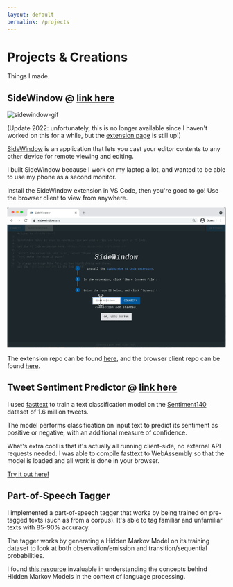 ```yaml
---
layout: default
permalink: /projects
---
```


# Projects & Creations
Things I made.

## SideWindow @ [link here](https://marketplace.visualstudio.com/items?itemName=alextobiasdev.sidewindow)
![sidewindow-gif](assets/img/sw-gif-hq-5.gif)

(Update 2022: unfortunately, this is no longer available since I haven't worked on this for a while, but the [extension page](https://marketplace.visualstudio.com/items?itemName=alextobiasdev.sidewindow) is still up!)

[SideWindow](https://www.sidewindow.xyz) is an application that lets you cast your editor contents to any other device for remote viewing and editing.

I built SideWindow because I work on my laptop a lot, and wanted to be able to use my phone as a second monitor.

Install the SideWindow extension in VS Code, then you're good to go! Use the browser client to view from anywhere.

![sidewindow-gif](assets/img/sw-gif-hq-2.gif)

The extension repo can be found [here](https://github.com/alextobias/sidewindow-extension), and the browser client repo can be found [here](https://github.com/alextobias/sidewindow).

## Tweet Sentiment Predictor @ [link here](http://alextobias.github.io/sentiment-analysis-web/predict-sentiment.html)

I used [fasttext](https://fasttext.cc/) to train a text classification model on the [Sentiment140](https://www.kaggle.com/kazanova/sentiment140) dataset of 1.6 million tweets.

The model performs classification on input text to predict its sentiment as positive or negative, with an additional measure of confidence.

What's extra cool is that it's actually all running client-side, no external API requests needed. I was able to compile fasttext to WebAssembly so that the model is loaded and all work is done in your browser. 

[Try it out here!](http://alextobias.github.io/sentiment-analysis-web/predict-sentiment.html)

## Part-of-Speech Tagger

I implemented a part-of-speech tagger that works by being trained on pre-tagged texts (such as from a corpus). It's able to tag familiar and unfamiliar texts with 85-90% accuracy.

The tagger works by generating a Hidden Markov Model on its training dataset to look at both observation/emission and transition/sequential probabilities.

I found [this resource](https://web.stanford.edu/~jurafsky/slp3/8.pdf) invaluable in understanding the concepts behind Hidden Markov Models in the context of language processing.

